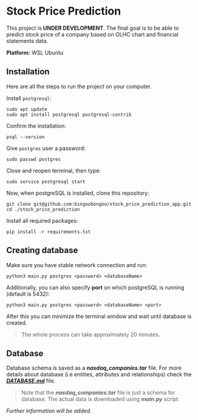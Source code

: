 # Stock Price Prediction

This project is **UNDER DEVELOPMENT**. The final goal is to be able to predict stock price of a company based on OLHC chart and financial statements data.

**Platform:** WSL Ubuntu

## Installation

Here are all the steps to run the project on your computer.

Install `postgresql`:

```text
sudo apt update
sudo apt install postgresql postgresql-contrib
```

Confirm the installation:

```text
psql --version
```

Give `postgres` user a password:

```text
sudo passwd postgres
```

Close and reopen terminal, then type:

```text
sudo service postgresql start
```

Now, when postgreSQL is installed, clone this repository:

```text
git clone git@github.com:bingoobongoo/stock_price_prediction_app.git
cd ./stock_price_prediction
```

Install all required packages:

```text
pip install -r requirements.txt
```

## Creating database

Make sure you have stable network connection and run:

```text
python3 main.py postgres <password> <databaseName>
```

Additionally, you can also specify **port** on which postgreSQL is running (default is 5432):

```text
python3 main.py postgres <password> <databaseName> <port>
```

After this you can minimize the terminal window and wait until database is created.
> The whole process can take approximately 20 minutes.

## Database

Database schema is saved as a ***nasdaq_companies.tar*** file. For more details about database (i.e entities, attributes and relationships) check the [***DATABASE.md***](DATABASE.md) file.

> Note that the ***nasdaq_companies.tar*** file is just a schema for database. The actual data is downloaded using ***main.py*** script.

*Further information will be added.*
